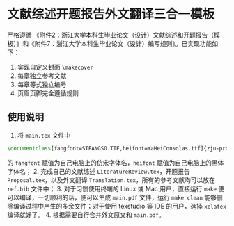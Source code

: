 # 文献综述开题报告外文翻译三合一模板

严格遵循 《附件2：浙江大学本科生毕业论文（设计）文献综述和开题报告（模板）》和《附件7：浙江大学本科生毕业论文（设计）编写规则》。已实现功能如下：

1. 实现自定义封面 `\makecover`
2. 每章独立参考文献
3. 每章等式独立编号
4. 页眉页脚完全遵循规则

## 使用说明

1. 将 `main.tex` 文件中
```tex
\documentclass[fangfont=STFANGSO.TTF,heifont=YaHeiConsolas.ttf]{zju-proposal}
```
的 `fangfont` 赋值为自己电脑上的仿宋字体名，`heifont` 赋值为自己电脑上的黑体字体名；
2. 完成自己的文献综述 `LiteratureReview.tex`，开题报告 `Proposal.tex`，以及外文翻译 `Translation.tex`，所有的参考文献均可以放在 `ref.bib` 文件中；
3. 对于习惯使用终端的 Linux 或 Mac 用户，直接运行 `make` 便可以编译，一切顺利的话，便可以生成 `main.pdf` 文件，运行 `make clean` 能够删除编译过程中产生的多余文件；对于使用 texstudio 等 IDE 的用户，选择 `xelatex` 编译就好了。
4. 根据需要自行合并外文原文和 `main.pdf`。




